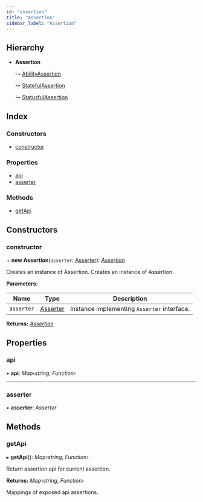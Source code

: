 ```yaml
---
id: "assertion"
title: "Assertion"
sidebar_label: "Assertion"
---
```


## Hierarchy

* **Assertion**

  ↳ [AbilityAssertion](abilityassertion.md)

  ↳ [StatefulAssertion](statefulassertion.md)

  ↳ [StatusfulAssertion](statusfulassertion.md)

## Index

### Constructors

* [constructor](assertion.md#constructor)

### Properties

* [api](assertion.md#api)
* [asserter](assertion.md#asserter)

### Methods

* [getApi](assertion.md#getapi)

## Constructors

###  constructor

\+ **new Assertion**(`asserter`: [Asserter](../interfaces/types.asserter.md)): *[Assertion](assertion.md)*

Creates an instance of Assertion.
Creates an instance of Assertion.

**Parameters:**

Name | Type | Description |
------ | ------ | ------ |
`asserter` | [Asserter](../interfaces/types.asserter.md) | Instance implementing `Asserter` interface.  |

**Returns:** *[Assertion](assertion.md)*

## Properties

###  api

• **api**: *Map‹string, Function›*

___

###  asserter

• **asserter**: *Asserter*

## Methods

###  getApi

▸ **getApi**(): *Map‹string, Function›*

Return assertion api for current assertion.

**Returns:** *Map‹string, Function›*

Mappings of exposed api assertions.
